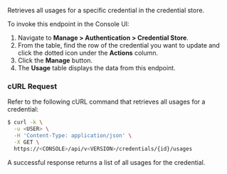 Retrieves all usages for a specific credential in the credential store. 

To invoke this endpoint in the Console UI:

1. Navigate to **Manage > Authentication > Credential Store**.
2. From the table, find the row of the credential you want to update and click the dotted icon under the **Actions** column.
3. Click the **Manage** button.
4. The **Usage** table displays the data from this endpoint.

### cURL Request

Refer to the following cURL command that retrieves all usages for a credential:

```bash
$ curl -k \
  -u <USER> \
  -H 'Content-Type: application/json' \
  -X GET \
  https://<CONSOLE>/api/v<VERSION>/credentials/{id}/usages
```

A successful response returns a list of all usages for the credential.
